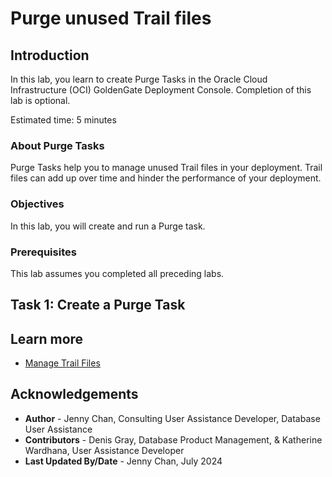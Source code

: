 # Purge unused Trail files

## Introduction

In this lab, you learn to create Purge Tasks in the Oracle Cloud Infrastructure (OCI) GoldenGate Deployment Console. Completion of this lab is optional.

Estimated time: 5 minutes


### About Purge Tasks

Purge Tasks help you to manage unused Trail files in your deployment. Trail files can add up over time and hinder the performance of your deployment.

### Objectives

In this lab, you will create and run a Purge task.

### Prerequisites

This lab assumes you completed all preceding labs.

## Task 1: Create a Purge Task

[](include:01-create-purge-task-23ai.md)

## Learn more

* [Manage Trail Files](https://docs.oracle.com/en/cloud/paas/goldengate-service/ntzlj/index.html#articletitle)

## Acknowledgements

* **Author** - Jenny Chan, Consulting User Assistance Developer, Database User Assistance
* **Contributors** -  Denis Gray, Database Product Management, & Katherine Wardhana, User Assistance Developer
* **Last Updated By/Date** - Jenny Chan, July 2024
